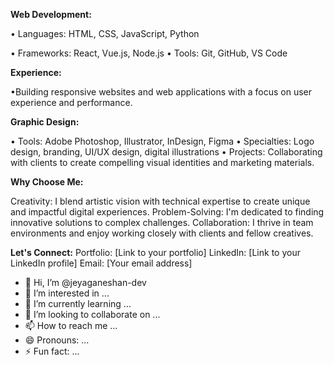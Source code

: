 
**Web Development:**

• Languages: HTML, CSS, JavaScript, Python

• Frameworks: React, Vue.js, Node.js
• Tools: Git, GitHub, VS Code

**Experience:** 

•Building responsive websites and web applications with a focus on user experience and performance.

**Graphic Design:**

• Tools: Adobe Photoshop, Illustrator, InDesign, Figma
• Specialties: Logo design, branding, UI/UX design, digital illustrations
• Projects: Collaborating with clients to create compelling visual identities and marketing materials.

**Why Choose Me:**

Creativity: I blend artistic vision with technical expertise to create unique and impactful digital experiences.
Problem-Solving: I'm dedicated to finding innovative solutions to complex challenges.
Collaboration: I thrive in team environments and enjoy working closely with clients and fellow creatives.

**Let's Connect:**
Portfolio: [Link to your portfolio]
LinkedIn: [Link to your LinkedIn profile]
Email: [Your email address]

- 👋 Hi, I’m @jeyaganeshan-dev
- 👀 I’m interested in ...
- 🌱 I’m currently learning ...
- 💞️ I’m looking to collaborate on ...
- 📫 How to reach me ...
- 😄 Pronouns: ...
- ⚡ Fun fact: ...

<!---
jeyaganeshan-dev/jeyaganeshan-dev is a ✨ special ✨ repository because its `README.md` (this file) appears on your GitHub profile.
You can click the Preview link to take a look at your changes.
--->
